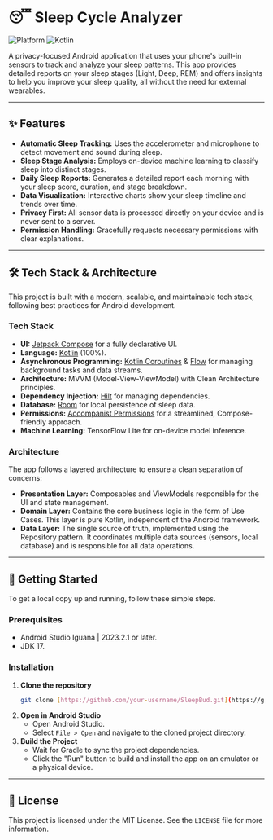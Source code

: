 # 😴 Sleep Cycle Analyzer

![Platform](https://img.shields.io/badge/platform-Android-brightgreen.svg)
![Kotlin](https://img.shields.io/badge/Kotlin-100%25-blue.svg)

A privacy-focused Android application that uses your phone's built-in sensors to track and analyze your sleep patterns. This app provides detailed reports on your sleep stages (Light, Deep, REM) and offers insights to help you improve your sleep quality, all without the need for external wearables.

---

## ✨ Features

* **Automatic Sleep Tracking:** Uses the accelerometer and microphone to detect movement and sound during sleep.
* **Sleep Stage Analysis:** Employs on-device machine learning to classify sleep into distinct stages.
* **Daily Sleep Reports:** Generates a detailed report each morning with your sleep score, duration, and stage breakdown.
* **Data Visualization:** Interactive charts show your sleep timeline and trends over time.
* **Privacy First:** All sensor data is processed directly on your device and is never sent to a server.
* **Permission Handling:** Gracefully requests necessary permissions with clear explanations.

---

## 🛠️ Tech Stack & Architecture

This project is built with a modern, scalable, and maintainable tech stack, following best practices for Android development.

### Tech Stack

* **UI:** [Jetpack Compose](https://developer.android.com/jetpack/compose) for a fully declarative UI.
* **Language:** [Kotlin](https://kotlinlang.org/) (100%).
* **Asynchronous Programming:** [Kotlin Coroutines](https://kotlinlang.org/docs/coroutines-overview.html) & [Flow](https://developer.android.com/kotlin/flow) for managing background tasks and data streams.
* **Architecture:** MVVM (Model-View-ViewModel) with Clean Architecture principles.
* **Dependency Injection:** [Hilt](https://developer.android.com/training/dependency-injection/hilt-android) for managing dependencies.
* **Database:** [Room](https://developer.android.com/training/data-storage/room) for local persistence of sleep data.
* **Permissions:** [Accompanist Permissions](https://google.github.io/accompanist/permissions/) for a streamlined, Compose-friendly approach.
* **Machine Learning:** TensorFlow Lite for on-device model inference.

### Architecture

The app follows a layered architecture to ensure a clean separation of concerns:

* **Presentation Layer:** Composables and ViewModels responsible for the UI and state management.
* **Domain Layer:** Contains the core business logic in the form of Use Cases. This layer is pure Kotlin, independent of the Android framework.
* **Data Layer:** The single source of truth, implemented using the Repository pattern. It coordinates multiple data sources (sensors, local database) and is responsible for all data operations.

---

## 🚀 Getting Started

To get a local copy up and running, follow these simple steps.

### Prerequisites

* Android Studio Iguana | 2023.2.1 or later.
* JDK 17.

### Installation

1.  **Clone the repository**
    ```sh
    git clone [https://github.com/your-username/SleepBud.git](https://github.com/your-username/SleepBud.git)
    ```
2.  **Open in Android Studio**
    * Open Android Studio.
    * Select `File > Open` and navigate to the cloned project directory.
3.  **Build the Project**
    * Wait for Gradle to sync the project dependencies.
    * Click the "Run" button to build and install the app on an emulator or a physical device.

---

## 📄 License

This project is licensed under the MIT License. See the `LICENSE` file for more information.

